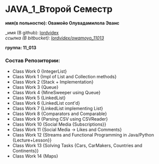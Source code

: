 # JAVA_1_Второй Семестр
 **имя(в польностю): Овамойо Олувадамилола Эванс** 
 
 _имя (В github): [lordvidex](https://github.com/lordvidex)    
_ссылка (В bitbucket): [lordvidex/owamoyo_11013](https://bitbucket.org/lordvidex/owamoyo_11013/)_
 
 **группа: 11_013**

### Состав Репозитории:
* Сlass Work 0 {IntegerList}
* Class Work 1 {Impl of List and Collection methods}
* Class Work 2 {Stack + Implementation}
* Class Work 3 {Queue}
* Class Work 4 {MineSweeper using Queue}  
* Class Work 5 {LinkedList}
* Class Work 6 {LinkedList cont'd}
* Class Work 7 {LinkedList implementing List}
* Class Work 8 {Comparators and Comparable}
* Class Work 9 {Parsing CSV using CSVReader}
* Class Work 10 {Social Media {Subscriptions}}
* Class Work 11 {Social Media -> Likes and Comments}
* Class Work 12 {Streams and Functional Programming in Java/Python {Lecture+Lesson}}
* Class Work 13 {Solving Tasks {Cars, CarMakers, Countries and Continents}}
* Class Work 14 {Maps}

[https://bitbucket.org/lordvidex/owamoyo_11013/]: https://bitbucket.org/lordvidex/owamoyo_11013/